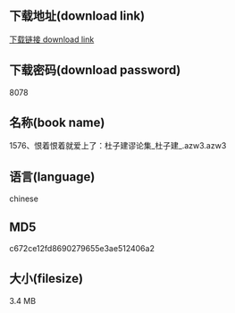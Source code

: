 ## 下载地址(download link)
[下载链接 download link](https://voluble-croquembouche-d321dc.netlify.app/?s=1576%E3%80%81%E6%81%A8%E7%9D%80%E6%81%A8%E7%9D%80%E5%B0%B1%E7%88%B1%E4%B8%8A%E4%BA%86%EF%BC%9A%E6%9D%9C%E5%AD%90%E5%BB%BA%E8%B0%AC%E8%AE%BA%E9%9B%86_%E6%9D%9C%E5%AD%90%E5%BB%BA_.azw3)

## 下载密码(download password)
8078

## 名称(book name)
1576、恨着恨着就爱上了：杜子建谬论集_杜子建_.azw3.azw3

## 语言(language)
chinese

## MD5
c672ce12fd8690279655e3ae512406a2

## 大小(filesize)
3.4 MB
